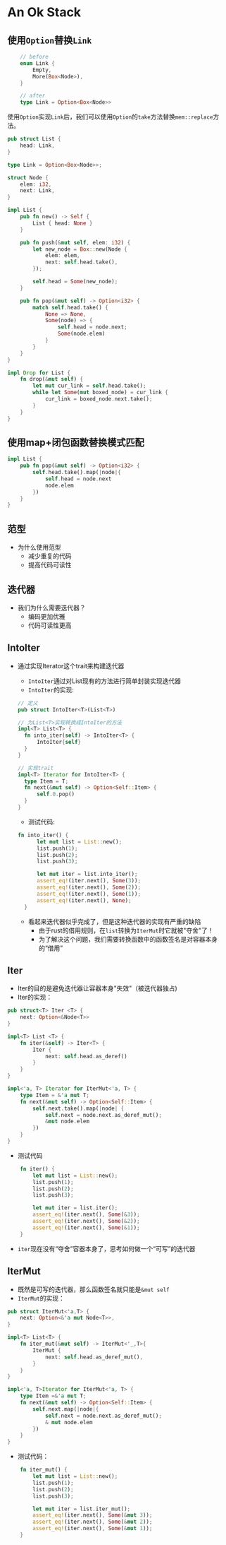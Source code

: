 # An Ok Stack

## 使用```Option```替换```Link```

```rust
    // before
    enum Link {
        Empty,
        More(Box<Node>),
    }

    // after
    type Link = Option<Box<Node>>
```

使用```Option```实现```Link```后，我们可以使用```Option```的```take```方法替换```mem::replace```方法。

```rust
pub struct List {
    head: Link,
}

type Link = Option<Box<Node>>;

struct Node {
    elem: i32,
    next: Link,
}

impl List {
    pub fn new() -> Self {
        List { head: None }
    }

    pub fn push(&mut self, elem: i32) {
        let new_node = Box::new(Node {
            elem: elem,
            next: self.head.take(),
        });

        self.head = Some(new_node);
    }

    pub fn pop(&mut self) -> Option<i32> {
        match self.head.take() {
            None => None,
            Some(node) => {
                self.head = node.next;
                Some(node.elem)
            }
        }
    }
}

impl Drop for List {
    fn drop(&mut self) {
        let mut cur_link = self.head.take();
        while let Some(mut boxed_node) = cur_link {
            cur_link = boxed_node.next.take();
        }
    }
}

```

## 使用map+闭包函数替换模式匹配

```rust
impl List {
    pub fn pop(&mut self) -> Option<i32> {
        self.head.take().map(|node|{
            self.head = node.next
            node.elem
        })
    }
}

````

## 范型

- 为什么使用范型
  - 减少重复的代码
  - 提高代码可读性

## 迭代器

- 我们为什么需要迭代器？
  - 编码更加优雅
  - 代码可读性更高

## IntoIter

- 通过实现Iterator这个trait来构建迭代器
  - ```IntoIter```通过对List现有的方法进行简单封装实现迭代器
  - ```IntoIter```的实现:

  ```rust
  // 定义 
  pub struct IntoIter<T>(List<T>)

  // 为List<T>实现转换成IntoIter的方法
  impl<T> List<T> {
    fn into_iter(self) -> IntoIter<T> {
        IntoIter{self}
    }
  }

  // 实现trait
  impl<T> Iterator for IntoIter<T> {
    type Item = T;
    fn next(&mut self) -> Option<Self::Item> {
        self.0.pop()
    }
  }
  ```

  - 测试代码:

  ```rust
  fn into_iter() {
        let mut list = List::new();
        list.push(1);
        list.push(2);
        list.push(3);

        let mut iter = list.into_iter();
        assert_eq!(iter.next(), Some(3));
        assert_eq!(iter.next(), Some(2));
        assert_eq!(iter.next(), Some(1));
        assert_eq!(iter.next(), None);
    }
  ```

  - 看起来迭代器似乎完成了，但是这种迭代器的实现有严重的缺陷
    - 由于rust的借用规则，在```list```转换为```IterMut```时它就被"夺舍"了！
    - 为了解决这个问题，我们需要转换函数中的函数签名是对容器本身的“借用”

## Iter

- Iter的目的是避免迭代器让容器本身"失效"（被迭代器独占)
- Iter的实现：

```rust
pub struct<T> Iter <T> {
    next: Option<&Node<T>>
}

impl<T> List <T> {
    fn iter(&self) -> Iter<T> {
        Iter {
            next: self.head.as_deref()
        }
    }
}

impl<'a, T> Iterator for IterMut<'a, T> {
    type Item = &'a mut T;
    fn next(&mut self) -> Option<Self::Item> {
        self.next.take().map(|node| {
            self.next = node.next.as_deref_mut();
            &mut node.elem
        })
    }
}
```

- 测试代码

```rust
    fn iter() {
        let mut list = List::new();
        list.push(1);
        list.push(2);
        list.push(3);

        let mut iter = list.iter();
        assert_eq!(iter.next(), Some(&3));
        assert_eq!(iter.next(), Some(&2));
        assert_eq!(iter.next(), Some(&1));
    }
```

- ```iter```现在没有“夺舍”容器本身了，思考如何做一个“可写”的迭代器

## IterMut

- 既然是可写的迭代器，那么函数签名就只能是```&mut self```
- ```IterMut```的实现：

```rust
pub struct IterMut<'a,T> {
    next: Option<&'a mut Node<T>>,
}

impl<T> List<T> {
    fn iter_mut(&mut self) -> IterMut<'_,T>{
        IterMut {
            next: self.head.as_deref_mut(),
        }
    }
}

impl<'a, T>Iterator for IterMut<'a, T> {
    type Item =&'a mut T;
    fn next(&mut self) -> Option<Self::Item> {
        self.next.map(|node|{
            self.next = node.next.as_deref_mut();
            & mut node.elem
        })
    }
}
```

- 测试代码：

```rust
    fn iter_mut() {
        let mut list = List::new();
        list.push(1);
        list.push(2);
        list.push(3);

        let mut iter = list.iter_mut();
        assert_eq!(iter.next(), Some(&mut 3));
        assert_eq!(iter.next(), Some(&mut 2));
        assert_eq!(iter.next(), Some(&mut 1));
    }
```
